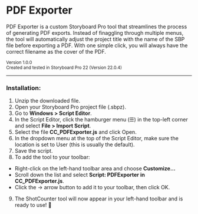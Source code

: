 # PDF Exporter

PDF Exporter is a custom Storyboard Pro tool that streamlines the process of generating PDF exports. Instead of finaggling through multiple menus, the tool will automatically adjust the project title with the name of the SBP file before exporting a PDF. With one simple click, you will always have the correct filename as the cover of the PDF.

<sub>Version 1.0.0</sub>  
<sub>Created and tested in Storyboard Pro 22 (Version 22.0.4)</sub>

---

### Installation:
1. Unzip the downloaded file.
2. Open your Storyboard Pro project file (.sbpz).
3. Go to **Windows > Script Editor**.
4. In the Script Editor, click the hamburger menu (☰) in the top-left corner and select **File > Import Script**.
5. Select the file **CC\_PDFExporter.js** and click Open.
6. In the dropdown menu at the top of the Script Editor, make sure the location is set to User (this is usually the default).
7. Save the script.
8. To add the tool to your toolbar:
  - Right-click on the left-hand toolbar area and choose **Customize…**
  - Scroll down the list and select **Script: PDFExporter in CC_PDFExporter.js**.
  - Click the → arrow button to add it to your toolbar, then click OK.
9. The ShotCounter tool will now appear in your left-hand toolbar and is ready to use! 🎉
